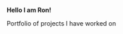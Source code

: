 **Hello I am Ron!**

Portfolio of projects I have worked on

<!---
RonMBurnsjr/RonMBurnsjr is a ✨ special ✨ repository because its `README.md` (this file) appears on your GitHub profile.
You can click the Preview link to take a look at your changes.
--->
